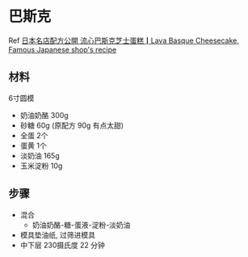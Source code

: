 # 巴斯克

Ref [日本名店配方公開 流心巴斯克芝士蛋糕┃Lava Basque Cheesecake, Famous Japanese shop's recipe](https://www.youtube.com/watch?v=EHipLp2zu2A)

## 材料
6寸圆模
- 奶油奶酪 300g
- 砂糖 60g (原配方 90g 有点太甜)
- 全蛋 2个
- 蛋黄 1个
- 淡奶油 165g
- 玉米淀粉 10g

## 步骤
- 混合
    - 奶油奶酪-糖-蛋液-淀粉-淡奶油
- 模具垫油纸, 过筛进模具
- 中下层 230摄氏度 22 分钟
